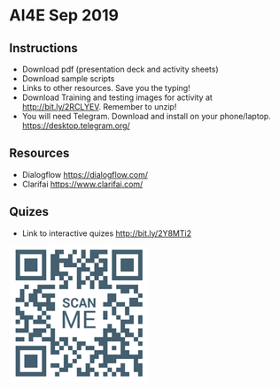 # AI4E Sep 2019

## Instructions
+ Download pdf (presentation deck and activity sheets)
+ Download sample scripts
+ Links to other resources.  Save you the typing!
+ Download Training and testing images for activity at http://bit.ly/2RCLYEV.  Remember to unzip!  
+ You will need Telegram.  Download and install on your phone/laptop. https://desktop.telegram.org/

## Resources
+ Dialogflow https://dialogflow.com/
+ Clarifai https://www.clarifai.com/

## Quizes
+ Link to interactive quizes http://bit.ly/2Y8MTi2  
<img src="quiz_qr.png" alt="quiz qr code" width="50%"/>
